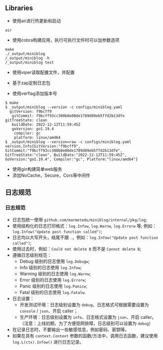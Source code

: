 
## Libraries
- 使用air进行热更新和启动
```
air
```

- 使用cobra构建应用，执行可执行文件时可以加参数选项
```
make
./_output/miniblog
/_output/miniblog -h
/_output/miniblog test
```

- 使用viper读取配置文件，并配置

- 基于zap定制日志包

- 使用verflag添加版本号
```
$ make
$ _output/miniblog --version -c configs/miniblog.yaml
  gitVersion: f9bcff9
   gitCommit: f9bcff93cc300b8e00de1789d89eb5ffd2b13dfe
gitTreeState: clean
   buildDate: 2022-12-12T11:59:45Z
   goVersion: go1.19.4
    compiler: gc
    platform: linux/amd64
$ _output/miniblog --version=raw -c configs/miniblog.yaml
version.Info{GitVersion:"f9bcff9", GitCommit:"f9bcff93cc300b8e00de1789d89eb5ffd2b13dfe", GitTreeState:"clean", BuildDate:"2022-12-12T11:59:45Z", GoVersion:"go1.19.4", Compiler:"gc", Platform:"linux/amd64"}
```

- 使用gin构建简单web服务
- 添加NoCache，Secure，Cors等中间件

## 日志规范

### 日志规范

- 日志包统一使用 `github.com/marmotedu/miniblog/internal/pkg/log`;
- 使用结构化的日志打印格式：`log.Infow`, `log.Warnw`, `log.Errorw` 等; 例如：`log.Infow("Update post function called")`;
- 日志均以大写开头，结尾不跟 `.`，例如：`log.Infow("Update post function called")`;
- 使用过去时，例如：`Could not delete B` 而不是 `Cannot delete B`;
- 遵循日志级别规范：
  - Debug 级别的日志使用 `log.Debugw`;
  - Info 级别的日志使用 `log.Infow`;
  - Warning 级别的日志使用 `log.Warnw`;
  - Error 级别的日志使用 `log.Errorw`;
  - Panic 级别的日志使用 `log.Panicw`;
  - Fatal 级别的日志使用 `log.Fatalw`.
- 日志设置：
  - 开发测试环境：日志级别设置为 `debug`、日志格式可根据需要设置为 `console` / `json`、开启 caller；
  - 生产环境：日志级别设置为 `info`、日志格式设置为 `json`、开启 caller。（注意：上线初期，为了方便现网排障，日志级别可以设置为 `debug`）
- 在记录日志时，不要输出一些敏感信息，例如密码、密钥等。
- 如果在具有 `context.Context` 参数的函数/方法中，调用日志函数，建议使用 `log.L(ctx).Infow()` 进行日志记录。
